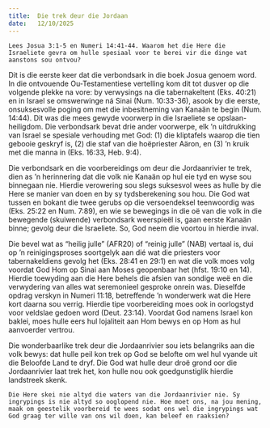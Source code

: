 ```yaml
---
title:  Die trek deur die Jordaan
date:   12/10/2025
---
```


`Lees Josua 3:1-5 en Numeri 14:41-44. Waarom het die Here die Israeliete gevra om hulle spesiaal voor te berei vir die dinge wat aanstons sou ontvou?`

Dit is die eerste keer dat die verbondsark in die boek Josua genoem word. In die ontvouende Ou-Testamentiese vertelling kom dit tot dusver op die volgende plekke na vore: by verwysings na die tabernakeltent (Eks. 40:21) en in Israel se omswerwinge ná Sinai (Num. 10:33-36), asook by die eerste, onsuksesvolle poging om met die inbesitneming van Kanaän te begin (Num. 14:44). Dit was die mees gewyde voorwerp in die Israeliete se opslaan-heiligdom. Die verbondsark bevat drie ander voorwerpe, elk ’n uitdrukking van Israel se spesiale verhouding met God: (1) die kliptafels waarop die tien gebooie geskryf is, (2) die staf van die hoëpriester Aäron, en (3) ’n kruik met die manna in (Eks. 16:33, Heb. 9:4).

Die verbondsark en die voorbereidings om deur die Jordaanrivier te trek, dien as ’n herinnering dat die volk nie Kanaän op hul eie tyd en wyse sou binnegaan nie. Hierdie verowering sou slegs suksesvol wees as hulle by die Here se manier van doen en by sy tydsberekening sou hou. Die God wat tussen en bokant die twee gerubs op die versoendeksel teenwoordig was (Eks. 25:22 en Num. 7:89), en wie se bewegings in die oë van die volk in die bewegende (skuiwende) verbondsark weerspieël is, gaan eerste Kanaän binne; gevolg deur die Israeliete. So, God neem die voortou in hierdie inval.

Die bevel wat as “heilig julle” (AFR20) of “reinig julle” (NAB) vertaal is, dui op ’n reinigingsproses soortgelyk aan dié wat die priesters voor tabernakeldiens gevolg het (Eks. 28:41 en 29:1) en wat die volk moes volg voordat God Hom op Sinai aan Moses geopenbaar het (hfst. 19:10 en 14). Hierdie toewyding aan die Here behels die afsien van sondige weë en die verwydering van alles wat seremonieel gesproke onrein was. Dieselfde opdrag verskyn in Numeri 11:18, betreffende ’n wonderwerk wat die Here kort daarna sou verrig. Hierdie tipe voorbereiding moes ook in oorlogstyd voor veldslae gedoen word (Deut. 23:14). Voordat God namens Israel kon baklei, moes hulle eers hul lojaliteit aan Hom bewys en op Hom as hul aanvoerder vertrou.

Die wonderbaarlike trek deur die Jordaanrivier sou iets belangriks aan die volk bewys: dat hulle peil kon trek op God se belofte om wel hul vyande uit die Beloofde Land te dryf. Die God wat hulle deur droë grond oor die Jordaanrivier laat trek het, kon hulle nou ook goedgunstiglik hierdie landstreek skenk.

`Die Here skei nie altyd die waters van die Jordaanrivier nie. Sy ingrypings is nie altyd so ooglopend nie. Hoe moet ons, na jou mening, maak om geestelik voorbereid te wees sodat ons wel die ingrypings wat God graag ter wille van ons wil doen, kan beleef en raaksien?`